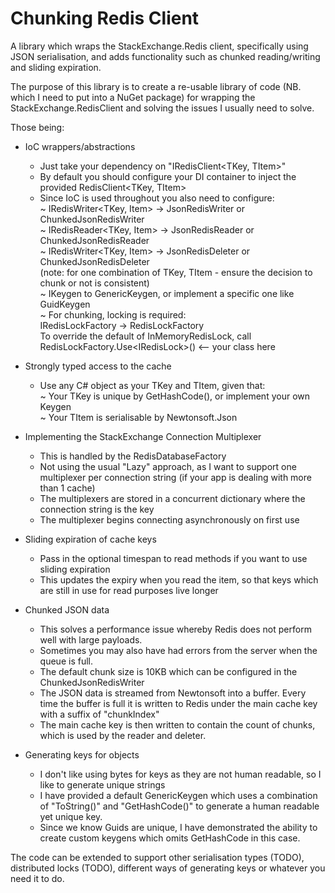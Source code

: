 # Chunking Redis Client
A library which wraps the StackExchange.Redis client, specifically using JSON serialisation, and adds functionality such as chunked reading/writing and sliding expiration.

The purpose of this library is to create a re-usable library of code (NB. which I need to put into a NuGet package) for wrapping the StackExchange.RedisClient and solving the issues I usually need to solve.

Those being:

* IoC wrappers/abstractions<br/>
   - Just take your dependency on "IRedisClient<TKey, TItem>"<br/>
   - By default you should configure your DI container to inject the provided RedisClient<TKey, TItem><br/>
   - Since IoC is used throughout you also need to configure:<br/>
     ~ IRedisWriter<TKey, Item> -> JsonRedisWriter or ChunkedJsonRedisWriter<br/>
     ~ IRedisReader<TKey, Item> -> JsonRedisReader or ChunkedJsonRedisReader<br/>
     ~ IRedisWriter<TKey, Item> -> JsonRedisDeleter or ChunkedJsonRedisDeleter<br/>
     (note: for one combination of TKey, TItem - ensure the decision to chunk or not is consistent)<br/>
     ~ IKeygen<TKey> to GenericKeygen<TKey>, or implement a specific one like GuidKeygen<br/>
     ~ For chunking, locking is required:<br/>
             IRedisLockFactory -> RedisLockFactory<br/>
             To override the default of InMemoryRedisLock, call RedisLockFactory.Use&lt;IRedisLock&gt;() <-- your class here<br/>
     
* Strongly typed access to the cache<br/>
  - Use any C# object as your TKey and TItem, given that:<br/>
      ~ Your TKey is unique by GetHashCode(), or implement your own Keygen<br/>
      ~ Your TItem is serialisable by Newtonsoft.Json<br/>
      
* Implementing the StackExchange Connection Multiplexer<br/>
  - This is handled by the RedisDatabaseFactory<br/>
  - Not using the usual "Lazy<ConnectionMulitplexer>" approach, as I want to support one multiplexer per connection string (if your app is dealing with more than 1 cache)<br/>
  - The multiplexers are stored in a concurrent dictionary where the connection string is the key<br/>
  - The multiplexer begins connecting asynchronously on first use<br/>
    
* Sliding expiration of cache keys<br/>
  - Pass in the optional timespan to read methods if you want to use sliding expiration<br/>
  - This updates the expiry when you read the item, so that keys which are still in use for read purposes live longer<br/>
  
* Chunked JSON data<br/>
  - This solves a performance issue whereby Redis does not perform well with large payloads.<br/>
  - Sometimes you may also have had errors from the server when the queue is full.<br/>
  - The default chunk size is 10KB which can be configured in the ChunkedJsonRedisWriter<br/>
  - The JSON data is streamed from Newtonsoft into a buffer. Every time the buffer is full it is written to Redis under the main cache key with a suffix of "chunkIndex"<br/>
  - The main cache key is then written to contain the count of chunks, which is used by the reader and deleter.<br/>
  
* Generating keys for objects<br/>
  - I don't like using bytes for keys as they are not human readable, so I like to generate unique strings<br/>
  - I have provided a default GenericKeygen which uses a combination of "ToString()" and "GetHashCode()" to generate a human readable yet unique key.<br/>
  - Since we know Guids are unique, I have demonstrated the ability to create custom keygens which omits GetHashCode in this case.<br/>


The code can be extended to support other serialisation types (TODO), distributed locks (TODO), different ways of generating keys or whatever you need it to do.
